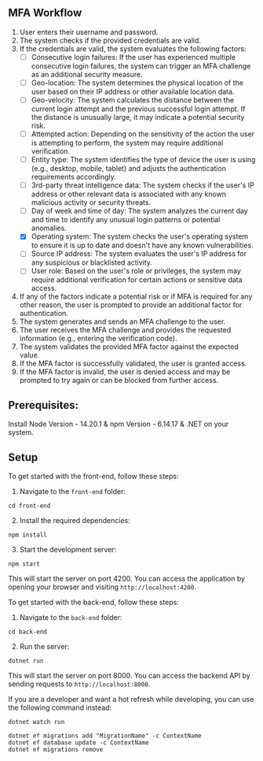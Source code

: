 ## MFA Workflow

1. User enters their username and password.
2. The system checks if the provided credentials are valid.
3. If the credentials are valid, the system evaluates the following factors:
   - [ ] Consecutive login failures: If the user has experienced multiple consecutive login failures, the system can trigger an MFA challenge as an additional security measure.
   - [ ] Geo-location: The system determines the physical location of the user based on their IP address or other available location data.
   - [ ] Geo-velocity: The system calculates the distance between the current login attempt and the previous successful login attempt. If the distance is unusually large, it may indicate a potential security risk.
   - [ ] Attempted action: Depending on the sensitivity of the action the user is attempting to perform, the system may require additional verification.
   - [ ] Entity type: The system identifies the type of device the user is using (e.g., desktop, mobile, tablet) and adjusts the authentication requirements accordingly.
   - [ ] 3rd-party threat intelligence data: The system checks if the user's IP address or other relevant data is associated with any known malicious activity or security threats.
   - [ ] Day of week and time of day: The system analyzes the current day and time to identify any unusual login patterns or potential anomalies.
   - [x] Operating system: The system checks the user's operating system to ensure it is up to date and doesn't have any known vulnerabilities.
   - [ ] Source IP address: The system evaluates the user's IP address for any suspicious or blacklisted activity.
   - [ ] User role: Based on the user's role or privileges, the system may require additional verification for certain actions or sensitive data access.
4. If any of the factors indicate a potential risk or if MFA is required for any other reason, the user is prompted to provide an additional factor for authentication.
5. The system generates and sends an MFA challenge to the user.
6. The user receives the MFA challenge and provides the requested information (e.g., entering the verification code).
7. The system validates the provided MFA factor against the expected value.
8. If the MFA factor is successfully validated, the user is granted access.
9. If the MFA factor is invalid, the user is denied access and may be prompted to try again or can be blocked from further access.


## Prerequisites:
Install Node Version - 14.20.1 & npm Version - 6.14.17 & .NET on your system.

## Setup
To get started with the front-end, follow these steps:

1. Navigate to the `front-end` folder:
```
cd front-end
```

2. Install the required dependencies:
```
npm install
```

3. Start the development server:
```
npm start
```

This will start the server on port 4200. You can access the application by opening your browser and visiting `http://localhost:4200`.

To get started with the back-end, follow these steps:

1. Navigate to the `back-end` folder:
```
cd back-end
```
2. Run the server:
```
dotnet run
```
This will start the server on port 8000. You can access the backend API by sending requests to `http://localhost:8000`.

If you are a developer and want a hot refresh while developing, you can use the following command instead:
```
dotnet watch run
```

```
dotnet ef migrations add "MigrationName" -c ContextName
dotnet ef database update -c ContextName
dotnet ef migrations remove
```